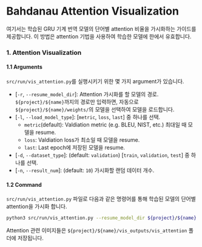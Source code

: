 # Bahdanau Attention Visualization
여기서는 학습된 GRU 기계 번역 모델의 단어별 attention 비율을 가시화하는 가이드를 제공합니다.
이 방법은 attention 기법을 사용하여 학습한 모델에 한에서 유효합니다.

### 1. Attention Visualization
#### 1.1 Arguments
`src/run/vis_attention.py`를 실행시키기 위한 몇 가지 argument가 있습니다.
* [`-r`, `--resume_model_dir`]: Attention 가시화를 할 모델의 경로. `${project}/${name}`까지의 경로만 입력하면, 자동으로 `${project}/${name}/weights/`의 모델을 선택하여 모델을 로드합니다.
* [`-l`, `--load_model_type`]: [`metric`, `loss`, `last`] 중 하나를 선택.
    * `metric`(default): Valdiation metric (e.g. BLEU, NIST, etc.) 최대일 때 모델을 resume.
    * `loss`: Valdiation loss가 최소일 때 모델을 resume.
    * `last`: Last epoch에 저장된 모델을 resume.
* [`-d`, `--dataset_type`]: (default: `validation`) [`train`, `validation`, `test`] 중 하나를 선택.
* [`-n`, `--result_num`]: (default: `10`) 가시화할 랜덤 데이터 개수.


#### 1.2 Command
`src/run/vis_attention.py` 파일로 다음과 같은 명령어를 통해 학습된 모델의 단어별 attention을 가시화 합니다.
```bash
python3 src/run/vis_attention.py --resume_model_dir ${project}/${name}
```

Attention 관련 이미지들은 `${project}/${name}/vis_outputs/vis_attention` 폴더에 저장됩니다.